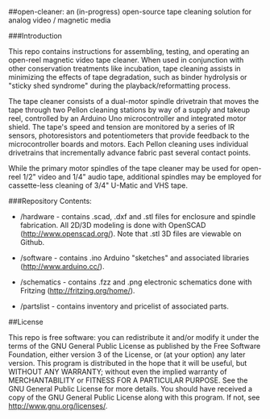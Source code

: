##open-cleaner: an (in-progress) open-source tape cleaning solution for analog video / magnetic media

###Introduction

This repo contains instructions for assembling, testing, and operating an open-reel magnetic video tape cleaner. When used in conjunction with other conservation treatments like incubation, tape cleaning assists in minimizing the effects of tape degradation, such as binder hydrolysis or "sticky shed syndrome" during the playback/reformatting process.  

The tape cleaner consists of a dual-motor spindle drivetrain that moves the tape through two Pellon cleaning stations by way of a supply and takeup reel, controlled by an Arduino Uno microcontroller and integrated motor shield. The tape's speed and tension are monitored by a series of IR sensors, photoresistors and potentiometers that provide feedback to the microcontroller boards and motors. Each Pellon cleaning uses individual drivetrains that incrementally advance fabric past several contact points. 

While the primary motor spindles of the tape cleaner may be used for open-reel 1/2" video and 1/4" audio tape, additional spindles may be employed for cassette-less cleaning of 3/4" U-Matic and VHS tape. 


###Repository Contents:

- /hardware - contains .scad, .dxf and .stl files for enclosure and spindle fabrication. All 2D/3D modeling is done with OpenSCAD (http://www.openscad.org/). Note that .stl 3D files are viewable on Github. 

- /software - contains .ino Arduino "sketches" and associated libraries (http://www.arduino.cc/).

- /schematics - contains .fzz and .png electronic schematics done with Fritzing (http://fritzing.org/home/).

- /partslist - contains inventory and pricelist of associated parts. 


##License

This repo is free software: you can redistribute it and/or modify it under the terms of the GNU General Public
License as published by the Free Software Foundation, either version 3 of the License, or (at your option) any later
version. This program is distributed in the hope that it will be useful, but WITHOUT ANY WARRANTY; without even the
implied warranty of MERCHANTABILITY or FITNESS FOR A PARTICULAR PURPOSE. See the GNU General Public License for more
details. You should have received a copy of the GNU General Public License along with this program. If not, see
<http://www.gnu.org/licenses/>.
